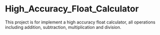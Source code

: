 # High_Accuracy_Float_Calculator
This project is for implement a high accuracy float calculator, all operations including addition, subtraction, multiplication and division.
